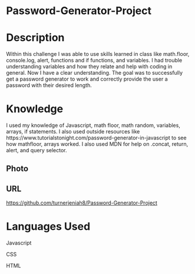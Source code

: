 # Password-Generator-Project
<h1> Description </h1>
<p> Within this challenge I was able to use skills learned in class like math.floor, console.log, alert, functions and if functions, and variables. I had trouble understanding variables and how they relate and help with coding in general. Now I have a clear understanding. The goal was to successfully get a password generator to work and correctly provide the user a password with their desired length. </p>

<h1> Knowledge </h1>
<p> I used my knowledge of Javascript, math floor, math random, variables, arrays, if statements. I also used outside resources like https://www.tutorialstonight.com/password-generator-in-javascript to see how mathfloor, arrays worked. I also used MDN for help on .concat, return, alert, and query selector. </p>

## Photo


## URL
https://github.com/turnerjeniah8/Password-Generator-Project

<h1> Languages Used </h1>
<p> Javascript </p>
<p> CSS </p>
<p> HTML </p>